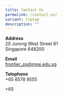 ```yaml
---
title: Contact Us
permalink: /contact-us/
variant: tiptap
description: ""
---
```

<p><strong>Address</strong>
<br>20 Jurong West Street 61
<br>Singapore 648200</p>
<p><strong>Email</strong>
<br><a href="frontier_ps@moe.edu.sg" rel="noopener noreferrer nofollow" target="_blank">frontier_ps@moe.edu.sg</a>
</p>
<p><strong>Telephone</strong>
<br>+65 6578 9555</p>
<p></p>
<p>+65</p>